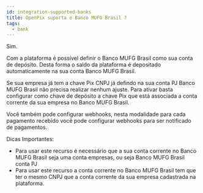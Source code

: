 ```yaml
---
id: integration-supported-banks
title: OpenPix suporta o Banco MUFG Brasil ?
tags:
  - bank
---
```


Sim.

Com a plataforma é possível definir o Banco MUFG Brasil como sua conta de depósito. Desta forma o saldo da plataforma é depositado automaticamente na sua conta Banco MUFG Brasil.

Se sua empresa já tem a chave Pix CNPJ já defindo na sua conta PJ Banco MUFG Brasil não precisa realizar nenhum ajuste. Para ativar basta configurar como chave de depósito a chave Pix que está associada a conta corrente da sua empresa no Banco MUFG Brasil.

Você também pode configurar webhooks, nesta modalidade para cada pagamento recebido você pode configurar webhooks para ser notificado de pagamentos.

Dicas Importantes:

- Para usar este recurso é necessário que a sua conta corrente no Banco MUFG Brasil seja uma conta empresas, ou seja Banco MUFG Brasil conta PJ
- Para usar este recurso a conta corrente no Banco MUFG Brasil tem que ter o mesmo CNPJ que a conta corrente da sua empresa cadastrada na plataforma.
